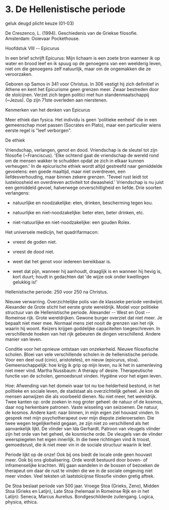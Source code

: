# 3. De Hellenistische periode
geluk deugd plicht keuze (01-03)

De Creszenco, L. (1994). Geschiedenis van de Griekse filosofie. Amsterdam: Ooievaar Pockethouse.

Hoofdstuk VIII -- Epicurus

In een brief schrijft Epicurus: Mijn lichaam is een zoete bron wanneer ik op water en brood leef en ik spuug op de genoegens van een weelderig leven, niet om die genoegens zelf natuurlijk, maar om de ongemakken die ze veroorzaken. 

Geboren op Samos in 341 voor Christus. In 306 vestigt hij zich definitief in Athene en kent het Epicurisme geen grenzen meer. Zwaar bestreden door de stoïcijnen. Verzet zich tegen politici met hun standenmaatschappij (~Jezus). Op zijn 71ste overleden aan nierstenen.

Kenmerken van het denken van Epicurus

Meer ethiek dan fysica. Het individu is geen 'politieke eenheid' die in een gemeenschap moet passen (Socrates en Plato), maar een particulier wiens eerste regel is "leef verborgen". 

De ethiek

Vriendschap, verlangen, genot en dood. Vriendschap is de sleutel tot zijn filosofie (~Franciscus). 'Elke ochtend gaat de vriendschap de wereld rond om de mensen wakker te schudden opdat ze zich in elkaar kunnen verheugen.' In de epicurische ethiek wordt altijd gestreefd naar gemiddelde gevoelens: een goede maaltijd, maar niet overdreven, een liefdesverhouding, maar binnen zekere grenzen. 'Teveel rust leidt tot lusteloosheid en overdreven activiteit tot dwaasheid.' Vriendschap is nu juist een gemiddeld gevoel, halverwege onverschilligheid en liefde. Drie soorten verlangens:

- natuurlijke en noodzakelijke: eten, drinken, bescherming tegen kou.

- natuurlijke en niet-noodzakelijke: beter eten, beter drinken, etc. 

- niet-natuurlijke en niet-noodzakelijke: een gouden Rolex. 

Het universele medicijn, het quadrifarmacon:

- vreest de goden niet.

- vreest de dood niet.

- weet dat het genot voor iedereen bereikbaar is.

- weet dat pijn, wanneer hij aanhoudt, draaglijk is en wanneer hij hevig is, kort duurt; houdt in gedachten dat 'de wijze ook onder kwellingen gelukkig is!'

Hellenistische periode: 250 voor 250 na Christus.

Nieuwe verwarring. Overzichtelijke polis van de klassieke periode verdwijnt. Alexander de Grote sticht het eerste grote wereldrijk. Model voor politieke structuur van de Hellenistische periode. Alexander -- West en Oost -- Romeinse rijk. Grote wereldrijken. Gewone burger overziet dat niet meer. Je bepaalt niet meer mee. Normaal mens ziet nooit de grenzen van het rijk waarin hij woont. Keizers krijgen goddelijke capaciteiten toegeschreven. In verschillende hoeken van het rijk gebeuren de dingen verschillend. Andere manier van leven. 

Conditie voor het opnieuw ontstaan van onzekerheid. Nieuwe filosofische scholen. Bloei van vele verschillende scholen in de hellenistische periode. Voor een deel oud (cinici, aristoteles), en nieuw (epicurus, stoa). Gemeenschappelijk: hoe krijg ik grip op mijn leven, nu ik het in samenleving niet meer vind. Martha Nussbaum: A therapy of desire. Therapeutische functie van de scholen, gemoedsrust vinden. Hygiëne voor het eigen leven. 

Hoe: Afwending van het domein waar tot nu toe helderheid bestond, in het politieke en sociale leven, de stadstaat als overzichtelijk geheel. Je kon de mensen aanwijzen die als voorbeeld dienen. Nu niet meer, het wereldrijk. Twee kanten op: orde zoeken in nog groter geheel: de natuur of de kosmos, daar nog herkenbare patronen. Vaste wisseling van seizoenen. De natuur, de kosmos. Andere kant: naar binnen, in mijn eigen ziel houvast vinden. In gesprek met mijn psychotherapeut over mijn diepste zieleroerselen. Die twee wegen tegelijkerheid gegaan, ze zijn niet zo verschillend als het aanvankelijk lijkt. De vlinder van Ida Gerhardt. Patroon van vleugels vlinder zijn het orde van het geheel, de kosmische orde. De vleugels van de vlinder weerspiegelen het eigen innerlijk. In die twee richtingen vind ik troost, gemoedsrust, die ik niet meer vin in de sociale structuur waarin ik leef.

Periode lijkt op de onze! Ook bij ons biedt de locale orde geen houvast meer. Ook bij ons globalisering. Orde wordt bestuurd door boven- of inframenselijke krachten. Wij gaan wandelen in de bossen of bezoeken de therapeut om daar de rust te vinden die we in de sociale omgeving niet meer vinden. Veel teksten uit laatstoïcijnse filosofie vinden gretig aftrek.

De Stoa beslaat periode van 500 jaar. Vroege Stoa (Grieks, Zeno), Midden Stoa (Grieks en Latijn), Late Stoa (helemaal in Romeinse Rijk en in het Latijn): Seneca, Marcus Aurelius. Bondgeschilderde zuilengang.  Logica, physica, ethica. 

